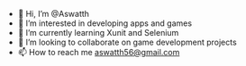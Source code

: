 - 👋 Hi, I’m @Aswatth
- 👀 I’m interested in developing apps and games
- 🌱 I’m currently learning Xunit and Selenium
- 💞️ I’m looking to collaborate on game development projects
- 📫 How to reach me aswatth56@gmail.com

<!---
Aswatth/Aswatth is a ✨ special ✨ repository because its `README.md` (this file) appears on your GitHub profile.
You can click the Preview link to take a look at your changes.
--->
